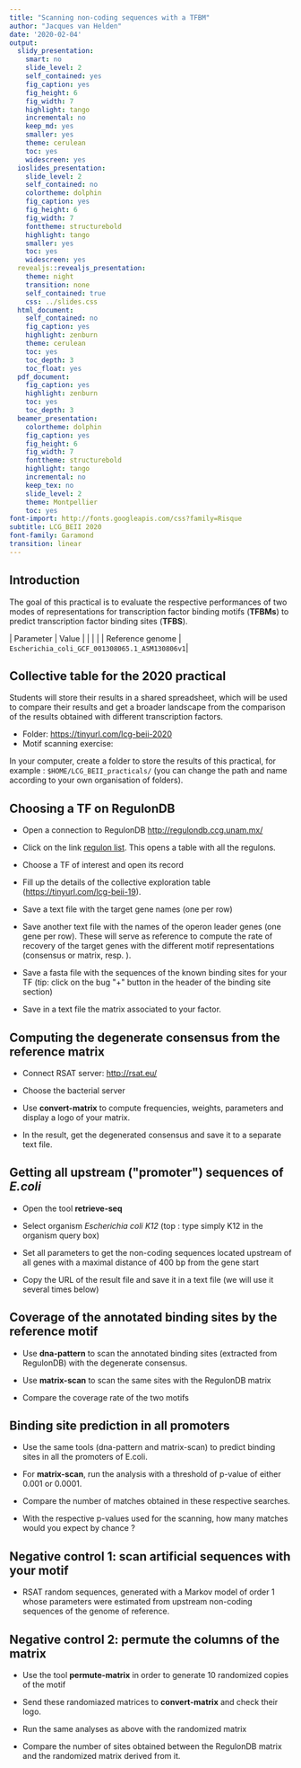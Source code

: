 ```yaml
---
title: "Scanning non-coding sequences with a TFBM"
author: "Jacques van Helden"
date: '2020-02-04'
output:
  slidy_presentation:
    smart: no
    slide_level: 2
    self_contained: yes
    fig_caption: yes
    fig_height: 6
    fig_width: 7
    highlight: tango
    incremental: no
    keep_md: yes
    smaller: yes
    theme: cerulean
    toc: yes
    widescreen: yes
  ioslides_presentation:
    slide_level: 2
    self_contained: no
    colortheme: dolphin
    fig_caption: yes
    fig_height: 6
    fig_width: 7
    fonttheme: structurebold
    highlight: tango
    smaller: yes
    toc: yes
    widescreen: yes
  revealjs::revealjs_presentation:
    theme: night
    transition: none
    self_contained: true
    css: ../slides.css
  html_document:
    self_contained: no
    fig_caption: yes
    highlight: zenburn
    theme: cerulean
    toc: yes
    toc_depth: 3
    toc_float: yes
  pdf_document:
    fig_caption: yes
    highlight: zenburn
    toc: yes
    toc_depth: 3
  beamer_presentation:
    colortheme: dolphin
    fig_caption: yes
    fig_height: 6
    fig_width: 7
    fonttheme: structurebold
    highlight: tango
    incremental: no
    keep_tex: no
    slide_level: 2
    theme: Montpellier
    toc: yes
font-import: http://fonts.googleapis.com/css?family=Risque
subtitle: LCG_BEII 2020
font-family: Garamond
transition: linear
---
```






## Introduction

The goal of this practical is to evaluate the respective performances of two modes of representations for transcription factor binding motifs (**TFBMs**) to predict transcription factor binding sites (**TFBS**).


| Parameter | Value | 
| | | 
| Reference genome | `Escherichia_coli_GCF_001308065.1_ASM130806v1`|


## Collective table for the 2020 practical

Students will store their results in a shared spreadsheet, which will be used to compare their results and get a broader landscape from the comparison of the results obtained with different transcription factors.  

- Folder: <https://tinyurl.com/lcg-beii-2020>
- Motif scanning exercise: 

In your computer, create a folder to store the results of this practical, for example : `$HOME/LCG_BEII_practicals/` (you can change the path and name according to your own organisation of folders). 

## Choosing a TF on RegulonDB

- Open a connection to RegulonDB  <http://regulondb.ccg.unam.mx/>

- Click on the link [regulon list](http://regulondb.ccg.unam.mx/search?term=Regulon&organism=ECK12&type=All#). This opens a table with all the regulons. 

- Choose a TF of interest and open its record

- Fill up the details of the collective exploration table (<https://tinyurl.com/lcg-beii-19>).

- Save a text file with the target gene names (one per row)

- Save another text file with the names of the operon leader genes (one gene per row). These will serve as reference to compute the rate of recovery of the target genes with the different motif representations (consensus or matrix, resp. ).

- Save a fasta file with the sequences of the known binding sites for your TF (tip: click on the bug "+" button in the header of the binding site section)

- Save in a text file the matrix associated to your factor. 

## Computing the degenerate consensus from the reference matrix

- Connect RSAT server: <http://rsat.eu/>

- Choose the bacterial server

- Use **convert-matrix** to compute frequencies, weights, parameters and display a logo of your matrix.

- In the result, get the degenerated consensus and save it to a separate text file. 

## Getting all upstream ("promoter") sequences of *E.coli*

- Open the tool **retrieve-seq**

- Select organism *Escherichia coli K12* (top : type simply K12 in the organism query box)

- Set all parameters to get the non-coding sequences located upstream of all genes with a maximal distance of 400 bp from the gene start

- Copy the URL of the result file and save it in a text file (we will use it several times below)


## Coverage of the annotated binding sites by the reference motif

- Use **dna-pattern** to scan the annotated binding sites (extracted from RegulonDB) with the degenerate consensus.

- Use **matrix-scan** to scan the same sites with the RegulonDB matrix

- Compare the coverage rate of the two motifs


## Binding site prediction in all promoters

- Use the same tools (dna-pattern and matrix-scan) to predict binding sites in all the promoters of E.coli. 

- For **matrix-scan**, run the analysis with a threshold of p-value of either 0.001 or 0.0001. 

- Compare the number of matches obtained in these respective searches. 

- With the respective p-values used for the scanning, how many matches would you expect by chance ?

## Negative control 1: scan artificial sequences with your motif

- RSAT random sequences, generated with a Markov model of order 1 whose parameters were estimated from upstream non-coding sequences of the genome of reference. 

## Negative control 2: permute the columns of the matrix

- Use the tool **permute-matrix** in order to generate 10 randomized copies of the motif

- Send these randomiazed matrices to **convert-matrix** and check their logo. 

- Run the same analyses as above with the randomized matrix

- Compare the number of sites obtained between the RegulonDB matrix and the randomized matrix derived from it.





